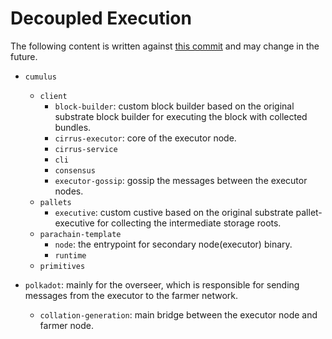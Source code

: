 # Decoupled Execution

The following content is written against [this commit](https://github.com/subspace/subspace/tree/8ff41ea5b66a2345dfbbbea11973c94bc448097c) and may change in the future.

- `cumulus`
    - `client`
        - `block-builder`: custom block builder based on the original substrate block builder for executing the block with collected bundles.
        - `cirrus-executor`: core of the executor node.
        - `cirrus-service`
        - `cli`
        - `consensus`
        - `executor-gossip`: gossip the messages between the executor nodes.
    - `pallets`
        - `executive`: custom custive based on the original substrate pallet-executive for collecting the intermediate storage roots.
    - `parachain-template`
        - `node`: the entrypoint for secondary node(executor) binary.
        - `runtime`
    - `primitives`

- `polkadot`: mainly for the overseer, which is responsible for sending messages from the executor to the farmer network.
    - `collation-generation`: main bridge between the executor node and farmer node.
